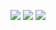![](https://img.shields.io/badge/day%20📅-2-blue) ![](https://img.shields.io/badge/days%20completed%20✔-2-red) ![](https://img.shields.io/badge/stars%20⭐-4-yellow)

<!--- advent_readme_stars table --->